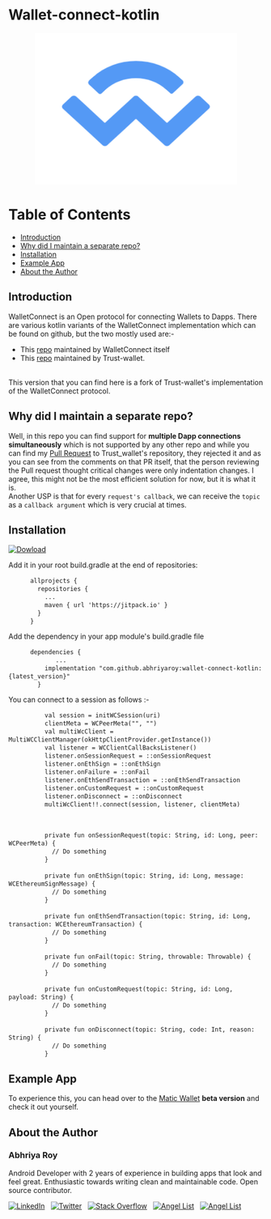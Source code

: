 # Wallet-connect-kotlin

<p align="center">
 <a href="https://play.google.com/store/apps/details?id=zebrostudio.wallr100">
 <img src="app/ic_walletconnect.png" alt="Explore Wallpapers" width=400 height=300>
 </a>
</p>

# Table of Contents

- [Introduction](#introduction) <br>
- [Why did I maintain a separate repo?](#why-did-i-maintain-a-separate-repo) <br>
- [Installation](#installation) <br>
- [Example App](#example-app) <br>
- [About the Author](#about-the-author)<br>

## Introduction

WalletConnect is an Open protocol for connecting Wallets to Dapps. 
There are various kotlin variants of the WalletConnect implementation which can be found on github, but the two mostly used are:-
<br>
- This [repo](https://github.com/WalletConnect/kotlin-walletconnect-lib) maintained by WalletConnect itself
- This [repo](https://github.com/trustwallet/wallet-connect-kotlin) maintained by Trust-wallet.
<br>
This version that you can find here is a fork of Trust-wallet's implementation of the WalletConnect protocol.

## Why did I maintain a separate repo?

Well, in this repo you can find support for <b>multiple Dapp connections simultaneously</b> which is not supported by any other repo and while you can find my [Pull Request](https://github.com/trustwallet/wallet-connect-kotlin/pull/16) to Trust_wallet's repository, they rejected it and as you can see from the comments on that PR itself, that the person reviewing the Pull request thought critical changes were only indentation changes.
I agree, this might not be the most efficient solution for now, but it is what it is.<br>
Another USP is that for every `request's callback`, we can receive the `topic` as a `callback argument` which is very crucial at times.

## Installation

[![Dowload](https://jitpack.io/v/abhriyaroy/wallet-connect-kotlin.svg)](https://jitpack.io/#abhriyaroy/wallet-connect-kotlin)

  Add it in your root build.gradle at the end of repositories:

          allprojects {
            repositories {
              ...
              maven { url 'https://jitpack.io' }
            }
          }

  Add the dependency in your app module's build.gradle file
          
          dependencies {
		         ...
	          implementation "com.github.abhriyaroy:wallet-connect-kotlin:{latest_version}"
	        }
          
          
 You can connect to a session as follows :-
 
              val session = initWCSession(uri)
              clientMeta = WCPeerMeta("", "")
              val multiWcClient = MultiWCClientManager(okHttpClientProvider.getInstance())
              val listener = WCClientCallBacksListener()
              listener.onSessionRequest = ::onSessionRequest
              listener.onEthSign = ::onEthSign
              listener.onFailure = ::onFail
              listener.onEthSendTransaction = ::onEthSendTransaction
              listener.onCustomRequest = ::onCustomRequest
              listener.onDisconnect = ::onDisconnect
              multiWcClient!!.connect(session, listener, clientMeta)
<br>
              
              
              private fun onSessionRequest(topic: String, id: Long, peer: WCPeerMeta) {
                // Do something
              }

              private fun onEthSign(topic: String, id: Long, message: WCEthereumSignMessage) {
                // Do something
              }

              private fun onEthSendTransaction(topic: String, id: Long, transaction: WCEthereumTransaction) {
                // Do something
              }

              private fun onFail(topic: String, throwable: Throwable) {
                // Do something
              }

              private fun onCustomRequest(topic: String, id: Long, payload: String) {
                // Do something
              }

              private fun onDisconnect(topic: String, code: Int, reason: String) {
                // Do something
              }
              
## Example App
To experience this, you can head over to the [Matic Wallet](https://play.google.com/store/apps/details?id=network.matic.wallet&hl=en_IN) <b>beta version</b> and check it out yourself.
<br>


## About the Author

### Abhriya Roy

 Android Developer with 2 years of experience in building apps that look and feel great. 
 Enthusiastic towards writing clean and maintainable code.
 Open source contributor.

 <a href="https://www.linkedin.com/in/abhriya-roy/"><img src="https://i.imgur.com/toWXOAd.png" alt="LinkedIn" width=40 height=40></a>     &nbsp;
 <a href="https://twitter.com/AbhriyaR"><img src="https://i.imgur.com/ymEo5Iy.png" alt="Twitter" width=42 height=40></a> 
 &nbsp;
 <a href="https://stackoverflow.com/users/6197251/abhriya-roy"><img src="https://i.imgur.com/JakJaHP.png" alt="Stack Overflow" width=40  height=40></a> 
 &nbsp;
 <a href="https://angel.co/abhriya-roy?public_profile=1"><img src="https://i.imgur.com/TiwMDMK.png" alt="Angel List" width=40  height=40></a>
 &nbsp;
 <a href="https://play.google.com/store/apps/developer?id=Zebro+Studio"><img src="https://i.imgur.com/Rj1IsYI.png" alt="Angel List" width=40  height=40></a>

 <br>
          
  
